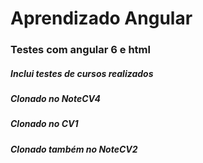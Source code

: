 # Aprendizado Angular
### Testes com angular 6 e html
##### Inclui testes de cursos realizados
##### Clonado no _NoteCV4_
##### Clonado no _CV1_
##### Clonado também no _NoteCV2_
